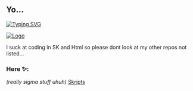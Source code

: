 ## Yo...

[![Typing SVG](https://readme-typing-svg.demolab.com/?lines=Im+really+sigma;🔥)](https://git.io/typing-svg)

[![Logo](https://joplay.xyz/assets/images/favicon_home_50x50.png)](https://joplay.xyz/)

I suck at coding in SK and Html so please dont look at my other repos not listed...
### Here ✨:
*(really sigma stuff uhuh)* 
[Skripts](https://github.com/JoplayXYZ/Skripts)
